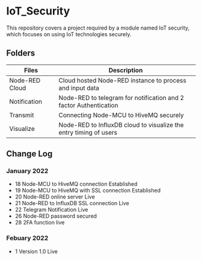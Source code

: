 # IoT_Security
This repository covers a project required by a module named IoT security, which focuses on using IoT technologies securely.

## Folders
| Files | Description |  
| ----------- | ----------- |  
| Node-RED Cloud | Cloud hosted Node-RED instance to process and input data |  
| Notification | Node-RED to telegram for notification and 2 factor Authentication |
| Transmit | Connecting Node-MCU to HiveMQ securely |
| Visualize | Node-RED to InfluxDB cloud to visualize the entry timing of users |


## Change Log
### January 2022
- 18 Node-MCU to HiveMQ connection Established 
- 19 Node-MCU to HiveMQ with SSL connection Established 
- 20 Node-RED online server Live
- 21 Node-RED to InfluxDB SSL connection Live
- 22 Telegram Notification Live
- 26 Node-RED password secured
- 28 2FA function live

### Febuary 2022
- 1 Version 1.0 Live
